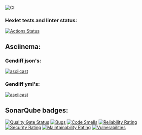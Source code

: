 ![CI](https://github.com/mendax1337/php-project-48/actions/workflows/ci.yml/badge.svg)

### Hexlet tests and linter status:
[![Actions Status](https://github.com/mendax1337/php-project-48/actions/workflows/hexlet-check.yml/badge.svg)](https://github.com/mendax1337/php-project-48/actions)

## Asciinema:
### Gendiff json's:
[![asciicast](https://asciinema.org/a/728543.svg)](https://asciinema.org/a/728543)
### Gendiff yml's:
[![asciicast](https://asciinema.org/a/728722.svg)](https://asciinema.org/a/728722)

## SonarQube badges:
[![Quality Gate Status](https://sonarcloud.io/api/project_badges/measure?project=mdx_php-project-48&metric=alert_status)](https://sonarcloud.io/summary/new_code?id=mdx_php-project-48)
[![Bugs](https://sonarcloud.io/api/project_badges/measure?project=mdx_php-project-48&metric=bugs)](https://sonarcloud.io/summary/new_code?id=mdx_php-project-48)
[![Code Smells](https://sonarcloud.io/api/project_badges/measure?project=mdx_php-project-48&metric=code_smells)](https://sonarcloud.io/summary/new_code?id=mdx_php-project-48)
[![Reliability Rating](https://sonarcloud.io/api/project_badges/measure?project=mdx_php-project-48&metric=reliability_rating)](https://sonarcloud.io/summary/new_code?id=mdx_php-project-48)
[![Security Rating](https://sonarcloud.io/api/project_badges/measure?project=mdx_php-project-48&metric=security_rating)](https://sonarcloud.io/summary/new_code?id=mdx_php-project-48)
[![Maintainability Rating](https://sonarcloud.io/api/project_badges/measure?project=mdx_php-project-48&metric=sqale_rating)](https://sonarcloud.io/summary/new_code?id=mdx_php-project-48)
[![Vulnerabilities](https://sonarcloud.io/api/project_badges/measure?project=mdx_php-project-48&metric=vulnerabilities)](https://sonarcloud.io/summary/new_code?id=mdx_php-project-48)